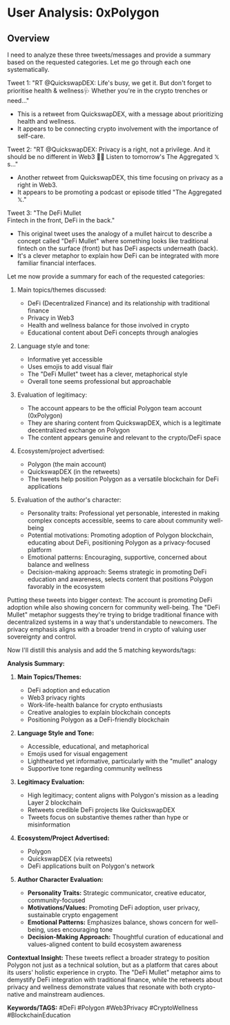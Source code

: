 # User Analysis: 0xPolygon

## Overview

<think>
I need to analyze these three tweets/messages and provide a summary based on the requested categories. Let me go through each one systematically.

Tweet 1:
"RT @QuickswapDEX: Life's busy, we get it. But don't forget to prioritise health & wellness🩺
Whether you're in the crypto trenches or need…"
- This is a retweet from QuickswapDEX, with a message about prioritizing health and wellness.
- It appears to be connecting crypto involvement with the importance of self-care.

Tweet 2:
"RT @QuickswapDEX: Privacy is a right, not a privilege. And it should be no different in Web3 🕵️‍♂️
Listen to tomorrow's The Aggregated 𝕏 s…"
- Another retweet from QuickswapDEX, this time focusing on privacy as a right in Web3.
- It appears to be promoting a podcast or episode titled "The Aggregated 𝕏."

Tweet 3:
"The DeFi Mullet  
Fintech in the front, DeFi in the back."
- This original tweet uses the analogy of a mullet haircut to describe a concept called "DeFi Mullet" where something looks like traditional fintech on the surface (front) but has DeFi aspects underneath (back).
- It's a clever metaphor to explain how DeFi can be integrated with more familiar financial interfaces.

Let me now provide a summary for each of the requested categories:

1. Main topics/themes discussed:
   - DeFi (Decentralized Finance) and its relationship with traditional finance
   - Privacy in Web3
   - Health and wellness balance for those involved in crypto
   - Educational content about DeFi concepts through analogies

2. Language style and tone:
   - Informative yet accessible
   - Uses emojis to add visual flair
   - The "DeFi Mullet" tweet has a clever, metaphorical style
   - Overall tone seems professional but approachable

3. Evaluation of legitimacy:
   - The account appears to be the official Polygon team account (0xPolygon)
   - They are sharing content from QuickswapDEX, which is a legitimate decentralized exchange on Polygon
   - The content appears genuine and relevant to the crypto/DeFi space

4. Ecosystem/project advertised:
   - Polygon (the main account)
   - QuickswapDEX (in the retweets)
   - The tweets help position Polygon as a versatile blockchain for DeFi applications

5. Evaluation of the author's character:
   - Personality traits: Professional yet personable, interested in making complex concepts accessible, seems to care about community well-being
   - Potential motivations: Promoting adoption of Polygon blockchain, educating about DeFi, positioning Polygon as a privacy-focused platform
   - Emotional patterns: Encouraging, supportive, concerned about balance and wellness
   - Decision-making approach: Seems strategic in promoting DeFi education and awareness, selects content that positions Polygon favorably in the ecosystem

Putting these tweets into bigger context: The account is promoting DeFi adoption while also showing concern for community well-being. The "DeFi Mullet" metaphor suggests they're trying to bridge traditional finance with decentralized systems in a way that's understandable to newcomers. The privacy emphasis aligns with a broader trend in crypto of valuing user sovereignty and control.

Now I'll distill this analysis and add the 5 matching keywords/tags:
</think>

**Analysis Summary:**

1. **Main Topics/Themes:**
   - DeFi adoption and education
   - Web3 privacy rights
   - Work-life-health balance for crypto enthusiasts
   - Creative analogies to explain blockchain concepts
   - Positioning Polygon as a DeFi-friendly blockchain

2. **Language Style and Tone:**
   - Accessible, educational, and metaphorical
   - Emojis used for visual engagement
   - Lighthearted yet informative, particularly with the "mullet" analogy
   - Supportive tone regarding community wellness

3. **Legitimacy Evaluation:**
   - High legitimacy; content aligns with Polygon's mission as a leading Layer 2 blockchain
   - Retweets credible DeFi projects like QuickswapDEX
   - Tweets focus on substantive themes rather than hype or misinformation

4. **Ecosystem/Project Advertised:**
   - Polygon
   - QuickswapDEX (via retweets)
   - DeFi applications built on Polygon's network

5. **Author Character Evaluation:**
   - **Personality Traits:** Strategic communicator, creative educator, community-focused
   - **Motivations/Values:** Promoting DeFi adoption, user privacy, sustainable crypto engagement
   - **Emotional Patterns:** Emphasizes balance, shows concern for well-being, uses encouraging tone
   - **Decision-Making Approach:** Thoughtful curation of educational and values-aligned content to build ecosystem awareness

**Contextual Insight:**
These tweets reflect a broader strategy to position Polygon not just as a technical solution, but as a platform that cares about its users' holistic experience in crypto. The "DeFi Mullet" metaphor aims to demystify DeFi integration with traditional finance, while the retweets about privacy and wellness demonstrate values that resonate with both crypto-native and mainstream audiences.

**Keywords/TAGS:** #DeFi #Polygon #Web3Privacy #CryptoWellness #BlockchainEducation